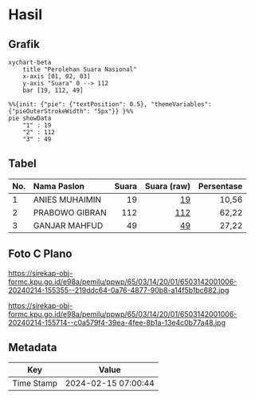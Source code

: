 # Hasil

## Grafik

```mermaid
xychart-beta
    title "Perolehan Suara Nasional"
    x-axis [01, 02, 03]
    y-axis "Suara" 0 --> 112
    bar [19, 112, 49]
```

```mermaid
%%{init: {"pie": {"textPosition": 0.5}, "themeVariables": {"pieOuterStrokeWidth": "5px"}} }%%
pie showData
    "1" : 19
    "2" : 112
    "3" : 49
```

## Tabel

| No. | Nama Paslon    | Suara | Suara (raw) | Persentase |
|:--- |:-------------- | -----:| -----------:| ----------:|
| 1   | ANIES MUHAIMIN | 19    | [19][p-1]   | 10,56      |
| 2   | PRABOWO GIBRAN | 112   | [112][p-2]  | 62,22      |
| 3   | GANJAR MAHFUD  | 49    | [49][p-3]   | 27,22      |


[p-1]: https://github.com/gigit-pemilu/pemilu-2024/blob/main/pilpres/hitung-suara/sub/65-kalimantan-utara/sub/03-nunukan/sub/14-tulin-onsoi/sub/2001-sanur/sub/006-tps/sub/paslon-1.txt
[p-2]: https://github.com/gigit-pemilu/pemilu-2024/blob/main/pilpres/hitung-suara/sub/65-kalimantan-utara/sub/03-nunukan/sub/14-tulin-onsoi/sub/2001-sanur/sub/006-tps/sub/paslon-2.txt
[p-3]: https://github.com/gigit-pemilu/pemilu-2024/blob/main/pilpres/hitung-suara/sub/65-kalimantan-utara/sub/03-nunukan/sub/14-tulin-onsoi/sub/2001-sanur/sub/006-tps/sub/paslon-3.txt

## Foto C Plano

https://sirekap-obj-formc.kpu.go.id/e98a/pemilu/ppwp/65/03/14/20/01/6503142001006-20240214-155355--219ddc64-0a76-4877-90b8-a14f5b1bc682.jpg

https://sirekap-obj-formc.kpu.go.id/e98a/pemilu/ppwp/65/03/14/20/01/6503142001006-20240214-155714--c0a579f4-39ea-4fee-8b1a-13e4c0b77a48.jpg


## Metadata

| Key        | Value               |
| ---------- | ------------------- |
| Time Stamp | 2024-02-15 07:00:44 |



